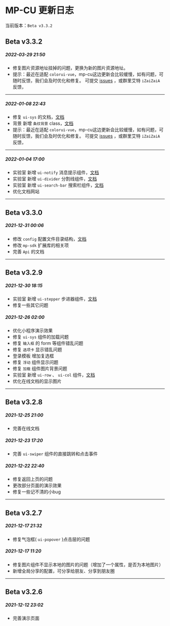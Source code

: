 <div class="mp-cu-doc-theme-content">

# MP-CU 更新日志

当前版本：`Beta v3.3.2`

## Beta v3.3.2

##### 2022-03-29 21:50

- 修复图片资源地址挂掉的问题，更换为新的图片资源地址。
- 提示：最近在适配 `colorui-vue`，mp-cu这边更新会比较缓慢，如有问题，可随时反馈，我们会及时优化和修复。 可提交 [issues](https://github.com/Color-UI/MP-CU/issues) ，或群里艾特 `iZaiZaiA` 反馈，

---

##### 2022-01-08 22:43

- 修复 `ui-sys` 的文档，[文档](/guide/sys.md)
- 背景 新增 `条纹背景` class，[文档](/guide/background.md)
- 提示：最近在适配 `colorui-vue`，mp-cu这边更新会比较缓慢，如有问题，可随时反馈，我们会及时优化和修复。 可提交 [issues](https://github.com/Color-UI/MP-CU/issues) ，或群里艾特 `iZaiZaiA` 反馈，

---

##### 2022-01-04 17:00

- 实验室 新增 `ui-notify` 消息提示组件，[文档](/laboratory/notify.md)
- 实验室 新增 `ui-divider` 分割线组件，[文档](/laboratory/divider.md)
- 实验室 新增 `ui-search-bar` 搜索栏组件，[文档](/laboratory/search-bar.md)
- 优化文档网站

---

## Beta v3.3.0

##### 2021-12-31 00:06

- 修改 `config` 配置文件目录结构，[文档](/guide/configuration.md)
- 修改 `mp-sdk` 扩展库的相关项
- 完善 `Api` 的文档

---

## Beta v3.2.9

##### 2021-12-30 18:15

- 实验室 新增 `ui-stepper` 步进器组件，[文档](/laboratory/stepper.md)
- 修复一些其它问题


##### 2021-12-26 02:00

- 优化小程序演示效果
- 修复 `ui-sys` 组件的加载问题
- 修复 `输入框` 的 form 等组件错乱问题
- 修复 `选项卡` 显示错乱问题
- 登录模板 增加复选框
- 修复 `浮动` 组件显示问题
- 修复 `加载` 组件图片背景问题
- 实验室 新增 `ui-row` 、 `ui-col` 组件，[文档](/laboratory/layout.md)
- 优化在线文档的显示图片

---

## Beta v3.2.8

##### 2021-12-25 21:00

- 完善在线文档


##### 2021-12-23 17:20

- 完善 `ui-swiper` 组件的直接跳转和点击事件


##### 2021-12-22 22:40

- 修复返回上页的问题
- 更改部分页面的演示效果
- 修复一些记不清的小bug

---

## Beta v3.2.7

##### 2021-12-17 21:32

 - 修复气泡框( `ui-popover` )点击层的问题

##### 2021-12-17 11:20

 - 修复图片组件不显示本地的图片的问题（增加了一个属性，是否为本地图片）
 - 新增全局分享的配置，可分享给朋友、分享到朋友圈
 
---

## Beta v3.2.6

##### 2021-12-12 23:02

 - 完善演示页面
 

</div>